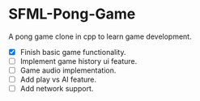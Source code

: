 # SFML-Pong-Game

A pong game clone in cpp to learn game development.

- [x] Finish basic game functionality.
- [ ] Implement game history ui feature.
- [ ] Game audio implementation.
- [ ] Add play vs AI feature.
- [ ] Add network support.